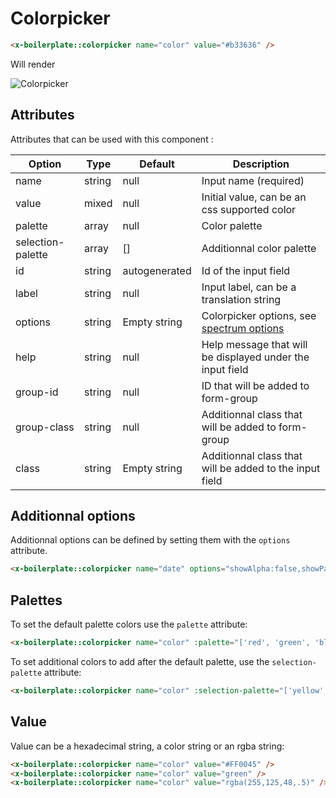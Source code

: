 # Colorpicker

```html
<x-boilerplate::colorpicker name="color" value="#b33636" />
```

Will render

<img :src="$withBase('/assets/img/colorpicker.png')" alt="Colorpicker">

## Attributes

Attributes that can be used with this component :

| Option | Type | Default | Description |
| --- | --- | --- | --- |
| name | string | null | Input name (required) |
| value | mixed | null | Initial value, can be an css supported color |
| palette | array | null | Color palette |
| selection-palette | array | [] | Additionnal color palette |
| id | string | autogenerated | Id of the input field |
| label | string | null | Input label, can be a translation string |
| options | string | Empty string | Colorpicker options, see [spectrum options](https://seballot.github.io/spectrum) |
| help | string | null | Help message that will be displayed under the input field |
| group-id | string | null | ID that will be added to form-group | 
| group-class | string | null | Additionnal class that will be added to form-group | 
| class | string | Empty string | Additionnal class that will be added to the input field |

## Additionnal options

Additionnal options can be defined by setting them with the `options` attribute.

```html
<x-boilerplate::colorpicker name="date" options="showAlpha:false,showPalette:false" />
```

## Palettes

To set the default palette colors use the `palette` attribute:

```html
<x-boilerplate::colorpicker name="color" :palette="['red', 'green', 'blue', '#FC3453', 'rgba(155,26,47,.8)']" />
```

To set additional colors to add after the default palette, use the `selection-palette` attribute:

```html
<x-boilerplate::colorpicker name="color" :selection-palette="['yellow', 'pink']" />
```

## Value

Value can be a hexadecimal string, a color string or an rgba string: 

```html
<x-boilerplate::colorpicker name="color" value="#FF0045" />
<x-boilerplate::colorpicker name="color" value="green" />
<x-boilerplate::colorpicker name="color" value="rgba(255,125,48,.5)" />
```